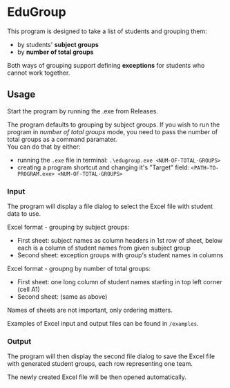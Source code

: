 # EduGroup

This program is designed to take a list of students and grouping them:
- by students' **subject groups**
- by **number of total groups**

Both ways of grouping support defining **exceptions** for students who cannot work together.

## Usage

Start the program by running the .exe from Releases.

The program defaults to grouping by subject groups. If you wish to run the program in *number of total groups* mode, you need to pass the number of total groups as a command paramater.\
You can do that by either:
- running the `.exe` file in terminal: `.\edugroup.exe <NUM-OF-TOTAL-GROUPS>`
- creating a program shortcut and changing it's "Target" field: `<PATH-TO-PROGRAM.exe> <NUM-OF-TOTAL-GROUPS>`

### Input

The program will display a file dialog to select the Excel file with student data to use.

Excel format - grouping by subject groups:
- First sheet: subject names as column headers in 1st row of sheet, below each is a column of student names from given subject group
- Second sheet: exception groups with group's student names in columns

Excel format - groupng by number of total groups:
- First sheet: one long column of student names starting in top left corner (cell A1)
- Second sheet: (same as above)

Names of sheets are not important, only ordering matters.

Examples of Excel input and output files can be found in `/examples`.

### Output

The program will then display the second file dialog to save the Excel file with generated student groups, each row representing one team.

The newly created Excel file will be then opened automatically.
